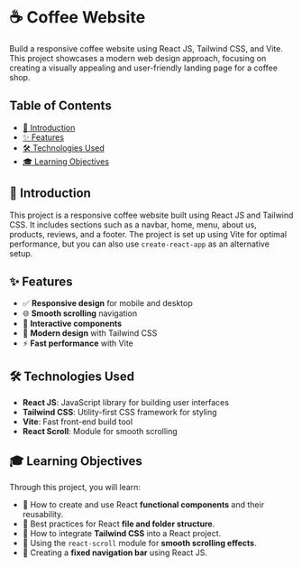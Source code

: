 # ☕ Coffee Website

Build a responsive coffee website using React JS, Tailwind CSS, and Vite. This project showcases a modern web design approach, focusing on creating a visually appealing and user-friendly landing page for a coffee shop.

## Table of Contents

- [📖 Introduction](#introduction)
- [✨ Features](#features)
- [🛠️ Technologies Used](#technologies-used)
- [🎓 Learning Objectives](#learning-objectives)

## 📖 Introduction

This project is a responsive coffee website built using React JS and Tailwind CSS. It includes sections such as a navbar, home, menu, about us, products, reviews, and a footer. The project is set up using Vite for optimal performance, but you can also use `create-react-app` as an alternative setup.

## ✨ Features

- ✅ **Responsive design** for mobile and desktop
- 🌐 **Smooth scrolling** navigation
- 🎨 **Interactive components**
- 📱 **Modern design** with Tailwind CSS
- ⚡ **Fast performance** with Vite

## 🛠️ Technologies Used

- **React JS**: JavaScript library for building user interfaces
- **Tailwind CSS**: Utility-first CSS framework for styling
- **Vite**: Fast front-end build tool
- **React Scroll**: Module for smooth scrolling

## 🎓 Learning Objectives

Through this project, you will learn:

- 📂 How to create and use React **functional components** and their reusability.
- 📁 Best practices for React **file and folder structure**.
- 🎨 How to integrate **Tailwind CSS** into a React project.
- 🔄 Using the `react-scroll` module for **smooth scrolling effects**.
- 📌 Creating a **fixed navigation bar** using React JS.


